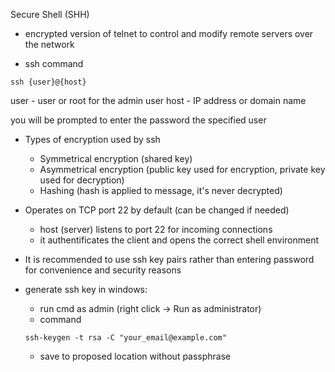 Secure Shell (SHH)

* encrypted version of telnet to control and modify remote servers over the network

* ssh command

```
ssh {user}@{host}
```

user - user or root for the admin user
host - IP address or domain name

you will be prompted to enter the password the specified user

* Types of encryption used by ssh
    - Symmetrical encryption (shared key)
    - Asymmetrical encryption (public key used for encryption, private key used for decryption)
    - Hashing (hash is applied to message, it's never decrypted)
    
* Operates on TCP port 22 by default (can be changed if needed)
    - host (server) listens to port 22 for incoming connections
    - it authentificates the client and opens the correct shell environment
    
* It is recommended to use ssh key pairs rather than entering password for convenience and security reasons

* generate ssh key in windows:
    - run cmd as admin (right click -> Run as administrator)
    - command
    
    ```
    ssh-keygen -t rsa -C "your_email@example.com"
    ```
    
    - save to proposed location without passphrase
